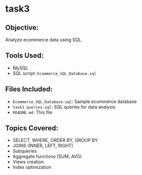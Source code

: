 # task3

## Objective:
Analyze ecommerce data using SQL.

## Tools Used:
- MySQL
- SQL script: `Ecommerce_SQL_Database.sql`

## Files Included:
- `Ecommerce_SQL_Database.sql`: Sample ecommerce database
- `task3_queries.sql`: SQL queries for data analysis
- `README.md`: This file

##  Topics Covered:
- SELECT, WHERE, ORDER BY, GROUP BY
- JOINS (INNER, LEFT, RIGHT)
- Subqueries
- Aggregate functions (SUM, AVG)
- Views creation
- Index optimization


